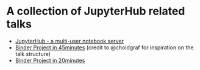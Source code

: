 # A collection of JupyterHub related talks

* [JupyterHub - a multi-user notebook server](https://rawgit.com/wildtreetech/jupyterhub-talk/master/index.html?p=talk.md#1)
* [Binder Project in 45minutes](https://rawgit.com/wildtreetech/jupyterhub-talk/master/index.html?p=talk-binderhub.md#1) (credit to @choldgraf for inspiration on the talk structure)
* [Binder Project in 20minutes](https://rawgit.com/wildtreetech/jupyterhub-talk/master/index.html?p=talk-short-binderhub.md#1)
